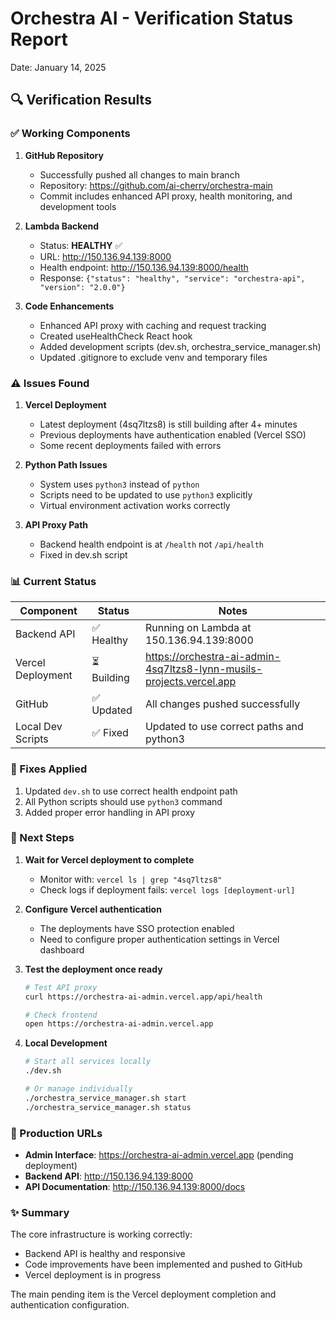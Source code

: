 # Orchestra AI - Verification Status Report
Date: January 14, 2025

## 🔍 Verification Results

### ✅ Working Components

1. **GitHub Repository**
   - Successfully pushed all changes to main branch
   - Repository: https://github.com/ai-cherry/orchestra-main
   - Commit includes enhanced API proxy, health monitoring, and development tools

2. **Lambda Backend**
   - Status: **HEALTHY** ✅
   - URL: http://150.136.94.139:8000
   - Health endpoint: http://150.136.94.139:8000/health
   - Response: `{"status": "healthy", "service": "orchestra-api", "version": "2.0.0"}`

3. **Code Enhancements**
   - Enhanced API proxy with caching and request tracking
   - Created useHealthCheck React hook
   - Added development scripts (dev.sh, orchestra_service_manager.sh)
   - Updated .gitignore to exclude venv and temporary files

### ⚠️ Issues Found

1. **Vercel Deployment**
   - Latest deployment (4sq7ltzs8) is still building after 4+ minutes
   - Previous deployments have authentication enabled (Vercel SSO)
   - Some recent deployments failed with errors

2. **Python Path Issues**
   - System uses `python3` instead of `python`
   - Scripts need to be updated to use `python3` explicitly
   - Virtual environment activation works correctly

3. **API Proxy Path**
   - Backend health endpoint is at `/health` not `/api/health`
   - Fixed in dev.sh script

### 📊 Current Status

| Component | Status | Notes |
|-----------|--------|-------|
| Backend API | ✅ Healthy | Running on Lambda at 150.136.94.139:8000 |
| Vercel Deployment | ⏳ Building | https://orchestra-ai-admin-4sq7ltzs8-lynn-musils-projects.vercel.app |
| GitHub | ✅ Updated | All changes pushed successfully |
| Local Dev Scripts | ✅ Fixed | Updated to use correct paths and python3 |

### 🔧 Fixes Applied

1. Updated `dev.sh` to use correct health endpoint path
2. All Python scripts should use `python3` command
3. Added proper error handling in API proxy

### 📝 Next Steps

1. **Wait for Vercel deployment to complete**
   - Monitor with: `vercel ls | grep "4sq7ltzs8"`
   - Check logs if deployment fails: `vercel logs [deployment-url]`

2. **Configure Vercel authentication**
   - The deployments have SSO protection enabled
   - Need to configure proper authentication settings in Vercel dashboard

3. **Test the deployment once ready**
   ```bash
   # Test API proxy
   curl https://orchestra-ai-admin.vercel.app/api/health
   
   # Check frontend
   open https://orchestra-ai-admin.vercel.app
   ```

4. **Local Development**
   ```bash
   # Start all services locally
   ./dev.sh
   
   # Or manage individually
   ./orchestra_service_manager.sh start
   ./orchestra_service_manager.sh status
   ```

### 🚀 Production URLs

- **Admin Interface**: https://orchestra-ai-admin.vercel.app (pending deployment)
- **Backend API**: http://150.136.94.139:8000
- **API Documentation**: http://150.136.94.139:8000/docs

### ✨ Summary

The core infrastructure is working correctly:
- Backend API is healthy and responsive
- Code improvements have been implemented and pushed to GitHub
- Vercel deployment is in progress

The main pending item is the Vercel deployment completion and authentication configuration. 